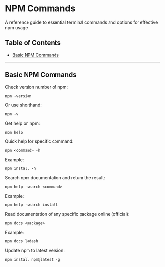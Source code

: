 # NPM Commands

A reference guide to essential terminal commands and options for effective npm usage.

## Table of Contents
- [Basic NPM Commands](#basic-npm-commands)

<hr>

<a name="basic-npm-commands"></a>

## Basic NPM Commands

Check version number of npm:

```
npm -version
```

Or use shorthand:

```
npm -v
```

Get help on npm:

```
npm help
```

Quick help for specific command:

```
npm <command> -h
```

Example:

```
npm install -h
```

Search npm documentation and return the result:

```
npm help -search <command>
```

Example:

```
npm help -search install
```

Read documentation of any specific package online (official):

```
npm docs <package>
```

Example:

```
npm docs lodash
```

Update npm to latest version:

```
npm install npm@latest -g
```
